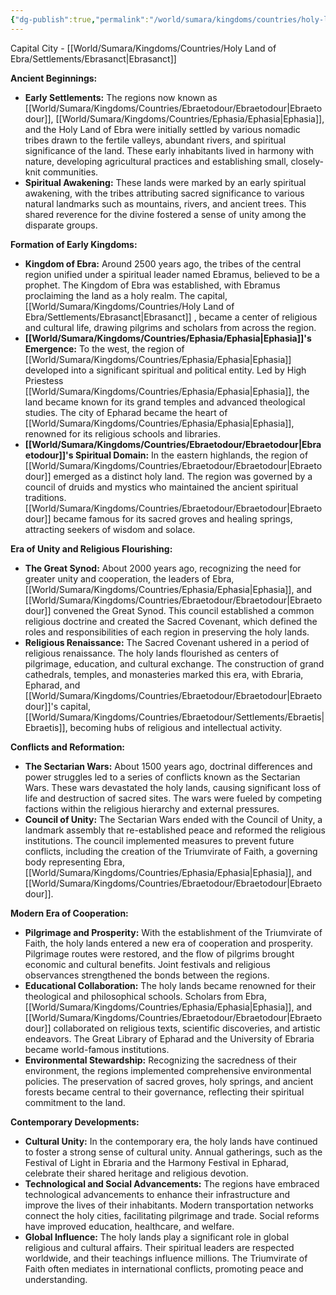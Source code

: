 ```yaml
---
{"dg-publish":true,"permalink":"/world/sumara/kingdoms/countries/holy-land-of-ebra/holy-land-of-ebra/"}
---
```


Capital City - [[World/Sumara/Kingdoms/Countries/Holy Land of Ebra/Settlements/Ebrasanct\|Ebrasanct]]

**Ancient Beginnings:**

- **Early Settlements:** The regions now known as [[World/Sumara/Kingdoms/Countries/Ebraetodour/Ebraetodour\|Ebraetodour]], [[World/Sumara/Kingdoms/Countries/Ephasia/Ephasia\|Ephasia]], and the Holy Land of Ebra were initially settled by various nomadic tribes drawn to the fertile valleys, abundant rivers, and spiritual significance of the land. These early inhabitants lived in harmony with nature, developing agricultural practices and establishing small, closely-knit communities.
- **Spiritual Awakening:** These lands were marked by an early spiritual awakening, with the tribes attributing sacred significance to various natural landmarks such as mountains, rivers, and ancient trees. This shared reverence for the divine fostered a sense of unity among the disparate groups.

**Formation of Early Kingdoms:**

- **Kingdom of Ebra:** Around 2500 years ago, the tribes of the central region unified under a spiritual leader named Ebramus, believed to be a prophet. The Kingdom of Ebra was established, with Ebramus proclaiming the land as a holy realm. The capital, [[World/Sumara/Kingdoms/Countries/Holy Land of Ebra/Settlements/Ebrasanct\|Ebrasanct]] , became a center of religious and cultural life, drawing pilgrims and scholars from across the region.
- **[[World/Sumara/Kingdoms/Countries/Ephasia/Ephasia\|Ephasia]]'s Emergence:** To the west, the region of [[World/Sumara/Kingdoms/Countries/Ephasia/Ephasia\|Ephasia]] developed into a significant spiritual and political entity. Led by High Priestess [[World/Sumara/Kingdoms/Countries/Ephasia/Ephasia\|Ephasia]], the land became known for its grand temples and advanced theological studies. The city of Epharad became the heart of [[World/Sumara/Kingdoms/Countries/Ephasia/Ephasia\|Ephasia]], renowned for its religious schools and libraries.
- **[[World/Sumara/Kingdoms/Countries/Ebraetodour/Ebraetodour\|Ebraetodour]]'s Spiritual Domain:** In the eastern highlands, the region of [[World/Sumara/Kingdoms/Countries/Ebraetodour/Ebraetodour\|Ebraetodour]] emerged as a distinct holy land. The region was governed by a council of druids and mystics who maintained the ancient spiritual traditions. [[World/Sumara/Kingdoms/Countries/Ebraetodour/Ebraetodour\|Ebraetodour]] became famous for its sacred groves and healing springs, attracting seekers of wisdom and solace.

**Era of Unity and Religious Flourishing:**

- **The Great Synod:** About 2000 years ago, recognizing the need for greater unity and cooperation, the leaders of Ebra, [[World/Sumara/Kingdoms/Countries/Ephasia/Ephasia\|Ephasia]], and [[World/Sumara/Kingdoms/Countries/Ebraetodour/Ebraetodour\|Ebraetodour]] convened the Great Synod. This council established a common religious doctrine and created the Sacred Covenant, which defined the roles and responsibilities of each region in preserving the holy lands.
- **Religious Renaissance:** The Sacred Covenant ushered in a period of religious renaissance. The holy lands flourished as centers of pilgrimage, education, and cultural exchange. The construction of grand cathedrals, temples, and monasteries marked this era, with Ebraria, Epharad, and [[World/Sumara/Kingdoms/Countries/Ebraetodour/Ebraetodour\|Ebraetodour]]'s capital, [[World/Sumara/Kingdoms/Countries/Ebraetodour/Settlements/Ebraetis\|Ebraetis]], becoming hubs of religious and intellectual activity.

**Conflicts and Reformation:**

- **The Sectarian Wars:** About 1500 years ago, doctrinal differences and power struggles led to a series of conflicts known as the Sectarian Wars. These wars devastated the holy lands, causing significant loss of life and destruction of sacred sites. The wars were fueled by competing factions within the religious hierarchy and external pressures.
- **Council of Unity:** The Sectarian Wars ended with the Council of Unity, a landmark assembly that re-established peace and reformed the religious institutions. The council implemented measures to prevent future conflicts, including the creation of the Triumvirate of Faith, a governing body representing Ebra, [[World/Sumara/Kingdoms/Countries/Ephasia/Ephasia\|Ephasia]], and [[World/Sumara/Kingdoms/Countries/Ebraetodour/Ebraetodour\|Ebraetodour]].

**Modern Era of Cooperation:**

- **Pilgrimage and Prosperity:** With the establishment of the Triumvirate of Faith, the holy lands entered a new era of cooperation and prosperity. Pilgrimage routes were restored, and the flow of pilgrims brought economic and cultural benefits. Joint festivals and religious observances strengthened the bonds between the regions.
- **Educational Collaboration:** The holy lands became renowned for their theological and philosophical schools. Scholars from Ebra, [[World/Sumara/Kingdoms/Countries/Ephasia/Ephasia\|Ephasia]], and [[World/Sumara/Kingdoms/Countries/Ebraetodour/Ebraetodour\|Ebraetodour]] collaborated on religious texts, scientific discoveries, and artistic endeavors. The Great Library of Epharad and the University of Ebraria became world-famous institutions.
- **Environmental Stewardship:** Recognizing the sacredness of their environment, the regions implemented comprehensive environmental policies. The preservation of sacred groves, holy springs, and ancient forests became central to their governance, reflecting their spiritual commitment to the land.

**Contemporary Developments:**

- **Cultural Unity:** In the contemporary era, the holy lands have continued to foster a strong sense of cultural unity. Annual gatherings, such as the Festival of Light in Ebraria and the Harmony Festival in Epharad, celebrate their shared heritage and religious devotion.
- **Technological and Social Advancements:** The regions have embraced technological advancements to enhance their infrastructure and improve the lives of their inhabitants. Modern transportation networks connect the holy cities, facilitating pilgrimage and trade. Social reforms have improved education, healthcare, and welfare.
- **Global Influence:** The holy lands play a significant role in global religious and cultural affairs. Their spiritual leaders are respected worldwide, and their teachings influence millions. The Triumvirate of Faith often mediates in international conflicts, promoting peace and understanding.